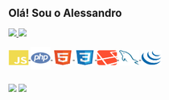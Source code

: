 ## Olá! Sou o Alessandro
 <div>
  <a href="https://github.com/Alessandro018">
  <img height="180em" src="https://github-readme-stats.vercel.app/api?username=Alessandro018&show_icons=true&theme=dracula&include_all_commits=true&count_private=true&custom_title=Estatísticas do github de Alessandro"/>
  <img height="180em" src="https://github-readme-stats.vercel.app/api/top-langs/?username=Alessandro018&layout=compact&langs_count=7&theme=dracula&custom_title=Linguagens mais usadas"/>
</div>
<div style="display: inline_block"><br>
  <img align="center" alt="Js-Language" height="30" width="40" src="https://raw.githubusercontent.com/devicons/devicon/master/icons/javascript/javascript-plain.svg">
  <img align="center" alt="php-Language" height="45" width="40" src="https://raw.githubusercontent.com/devicons/devicon/master/icons/php/php-plain.svg">
  <!--<img align="center" alt="React-Language" height="30" width="40" src="https://raw.githubusercontent.com/devicons/devicon/master/icons/react/react-original.svg">-->
  <img align="center" alt="HTML-Language" height="30" width="40" src="https://raw.githubusercontent.com/devicons/devicon/master/icons/html5/html5-original.svg">
  <img align="center" alt="CSS" height="30" width="40" src="https://raw.githubusercontent.com/devicons/devicon/master/icons/css3/css3-original.svg">
  <img align="center" alt="Framework-Laravel" height="30" width="40" src="https://raw.githubusercontent.com/devicons/devicon/master/icons/laravel/laravel-plain.svg">
  <img align="center" alt="Mysql-DB" height="30" width="40" src="https://raw.githubusercontent.com/devicons/devicon/master/icons/mysql/mysql-plain.svg">
  <img align="center" alt="Framework-Jquery" height="30" width="40" src="https://raw.githubusercontent.com/devicons/devicon/master/icons/jquery/jquery-plain.svg">
  <!--<img align="center" alt="Nodejs-Language" height="30" width="40" src="https://raw.githubusercontent.com/devicons/devicon/master/icons/nodejs/nodejs-plain.svg"> -->
</div>
 
 
  ##
 
 <div>
  <a href = "mailto:alessandrosilva325@gmail.com"><img src="https://img.shields.io/badge/-Gmail-%23333?style=for-the-badge&logo=gmail&logoColor=white" target="_blank"></a>
  <a href="https://www.linkedin.com/in/alessandro-silva-20363918a" target="_blank"><img src="https://img.shields.io/badge/-LinkedIn-%230077B5?style=for-the-badge&logo=linkedin&logoColor=white" target="_blank"></a> 
